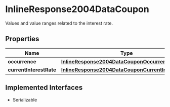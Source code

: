 

# InlineResponse2004DataCoupon

Values and value ranges related to the interest rate.

## Properties

Name | Type | Description | Notes
------------ | ------------- | ------------- | -------------
**occurrence** | [**InlineResponse2004DataCouponOccurrence**](InlineResponse2004DataCouponOccurrence.md) |  |  [optional]
**currentInterestRate** | [**InlineResponse2004DataCouponCurrentInterestRate**](InlineResponse2004DataCouponCurrentInterestRate.md) |  |  [optional]


## Implemented Interfaces

* Serializable


